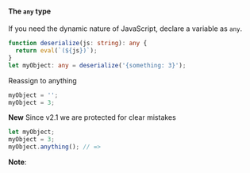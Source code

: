 #### The `any` type

If you need the dynamic nature of JavaScript, declare a variable as `any`.

```typescript
function deserialize(js: string): any {
  return eval(`(${js})`);
}
let myObject: any = deserialize('{something: 3}');
```

Reassign to anything <!-- .element class="fragment" data-fragment-index="0" -->

```typescript
myObject = '';
myObject = 3;
```
<!-- .element class="fragment" data-fragment-index="0" -->

**New** Since v2.1 we are protected for clear mistakes <!-- .element class="fragment" data-fragment-index="1" -->

```typescript
let myObject;
myObject = 3;
myObject.anything(); // =>
```
 <!-- .element class="fragment" data-fragment-index="1" -->

**Note**:
